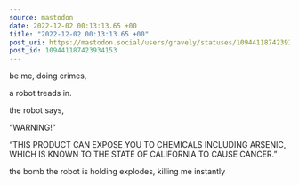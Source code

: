 ```yaml
---
source: mastodon
date: 2022-12-02 00:13:13.65 +00
title: "2022-12-02 00:13:13.65 +00"
post_uri: https://mastodon.social/users/gravely/statuses/109441187423934153
post_id: 109441187423934153
---
```

be me, doing crimes,

a robot treads in.

the robot says,

“WARNING!”

“THIS PRODUCT CAN EXPOSE YOU TO CHEMICALS INCLUDING ARSENIC, WHICH IS KNOWN TO THE STATE OF CALIFORNIA TO CAUSE CANCER.”

the bomb the robot is holding explodes, killing me instantly



